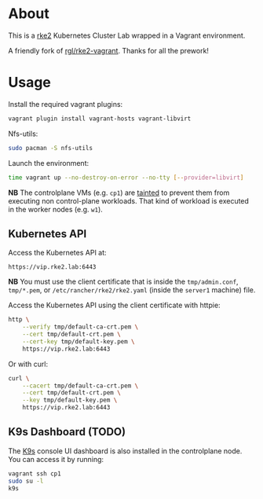 # About

This is a [rke2](https://github.com/rancher/rke2) Kubernetes Cluster Lab wrapped in a Vagrant environment.

A friendly fork of [rgl/rke2-vagrant](https://github.com/rgl/rke2-vagrant). Thanks for all the prework!

# Usage

Install the required vagrant plugins:

```bash
vagrant plugin install vagrant-hosts vagrant-libvirt
```

Nfs-utils:
```bash
sudo pacman -S nfs-utils
```

Launch the environment:

```bash
time vagrant up --no-destroy-on-error --no-tty [--provider=libvirt]
```

**NB** The controlplane VMs (e.g. `cp1`) are [tainted](https://kubernetes.io/docs/concepts/scheduling-eviction/taint-and-toleration/) to prevent them from executing non control-plane workloads. That kind of workload is executed in the worker nodes (e.g. `w1`).

## Kubernetes API

Access the Kubernetes API at:

    https://vip.rke2.lab:6443

**NB** You must use the client certificate that is inside the `tmp/admin.conf`,
`tmp/*.pem`, or `/etc/rancher/rke2/rke2.yaml` (inside the `server1` machine)
file.

Access the Kubernetes API using the client certificate with httpie:

```bash
http \
    --verify tmp/default-ca-crt.pem \
    --cert tmp/default-crt.pem \
    --cert-key tmp/default-key.pem \
    https://vip.rke2.lab:6443
```

Or with curl:

```bash
curl \
    --cacert tmp/default-ca-crt.pem \
    --cert tmp/default-crt.pem \
    --key tmp/default-key.pem \
    https://vip.rke2.lab:6443
```

## K9s Dashboard (TODO)

The [K9s](https://github.com/derailed/k9s) console UI dashboard is also
installed in the controlplane node. You can access it by running:

```bash
vagrant ssh cp1
sudo su -l
k9s
```
